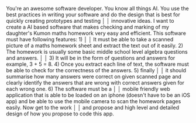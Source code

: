 You're an awesome software developer. You know all things AI. You use the best practices in writing your software and do the design that is best for quickly creating prototypes and testing               │
│   innovative ideas. I want to create a AI based software that makes checking and marking of my daughter's Kumon maths homework very easy and efficient. This software must have following features: 1)       │
│   It must be able to take a scanned picture of a maths homework sheet and extract the text out of it easily. 2) The homework is usually some basic middle school level algebra questions and answers.        │
│   3) It will be in the form of questions and answers for example, 3 + 5 = 8. 4) Once you extract each line of text, the software must be able to check for the correctness of the answers. 5) finally        │
│   it should summarise how many answers were correct on given scanned page and clearly identify the answers that are wrong with correct answers given for each wrong one. 6) The software must be a           │
│   mobile friendly web application that is able to be loaded on an iphone (doesn't have to be an iOS app) and be able to use the mobile camera to scan the homework pages easily. Now get to the work         │
│   and propose and high level and detailed design of how you propose to code this app.             